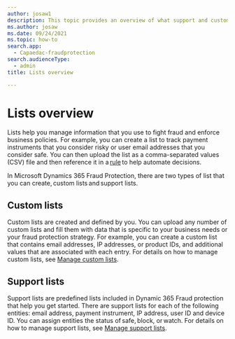 ```yaml
---
author: josaw1
description: This topic provides an overview of what support and custom lists are, and how to manage information on lists in Dynamics 365 Fraud Protection.  
ms.author: josaw
ms.date: 09/24/2021
ms.topic: how-to
search.app: 
  - Capaedac-fraudprotection
search.audienceType:
  - admin
title: Lists overview

---
```


# Lists overview

Lists help you manage information that you use to fight fraud and enforce business policies. For example, you can create a list to track payment instruments that you consider risky or user email addresses that you consider safe. You can then upload the list as a comma-separated values (CSV) file and then reference it in a [rule](rules.md) to help automate decisions. 

In Microsoft Dynamics 365 Fraud Protection, there are two types of list that you can create, custom lists and support lists. 

## Custom lists

Custom lists are created and defined by you. You can upload any number of custom lists and fill them with data that is specific to your business needs or your fraud protection strategy. For example, you can create a custom list that contains email addresses, IP addresses, or product IDs, and additional values that are associated with each entry. For details on how to manage custom lists, see [Manage custom lists](lists.md).

## Support lists

Support lists are predefined lists included in Dynamic 365 Fraud protection that help you get started. There are support lists for each of the following entities: email address, payment instrument, IP address, user ID and device ID. You can assign entities the status of safe, block, or watch. For details on how to manage support lists, see [Manage support lists](manage-support-lists.md).

